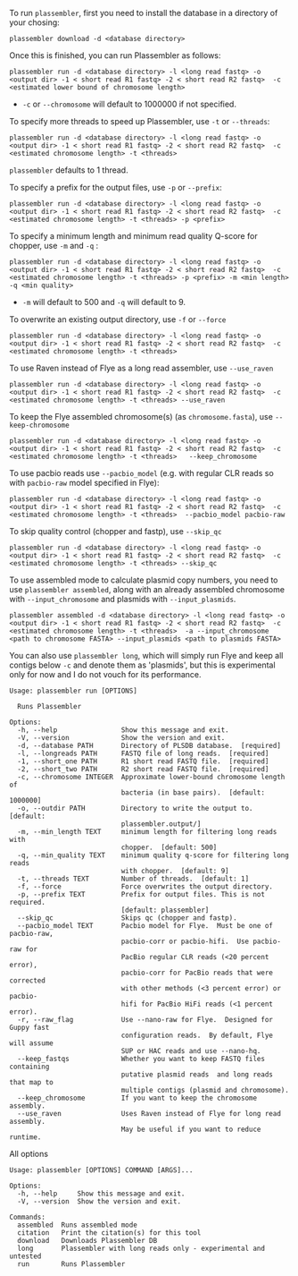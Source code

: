 
To run `plassembler`, first you need to install the database in a directory of your chosing:

`plassembler download -d <database directory>`

Once this is finished, you can run Plassembler as follows:

`plassembler run -d <database directory> -l <long read fastq> -o <output dir> -1 < short read R1 fastq> -2 < short read R2 fastq>  -c <estimated lower bound of chromosome length>`

* `-c` or `--chromosome` will default to 1000000 if not specified.

To specify more threads to speed up Plassembler, use `-t` or `--threads`:

`plassembler run -d <database directory> -l <long read fastq> -o <output dir> -1 < short read R1 fastq> -2 < short read R2 fastq>  -c <estimated chromosome length> -t <threads>`

`plassembler` defaults to 1 thread.

To specify a prefix for the output files, use `-p` or `--prefix`:

`plassembler run -d <database directory> -l <long read fastq> -o <output dir> -1 < short read R1 fastq> -2 < short read R2 fastq>  -c <estimated chromosome length> -t <threads> -p <prefix>`

To specify a minimum length and minimum read quality Q-score for chopper, use `-m` and `-q` :

`plassembler run -d <database directory> -l <long read fastq> -o <output dir> -1 < short read R1 fastq> -2 < short read R2 fastq>  -c <estimated chromosome length> -t <threads> -p <prefix> -m <min length> -q <min quality>`

* `-m` will default to 500 and `-q` will default to 9. 

To overwrite an existing output directory, use `-f` or `--force`

`plassembler run -d <database directory> -l <long read fastq> -o <output dir> -1 < short read R1 fastq> -2 < short read R2 fastq>  -c <estimated chromosome length> -t <threads> `

To use Raven instead of Flye as a long read assembler, use `--use_raven`

`plassembler run -d <database directory> -l <long read fastq> -o <output dir> -1 < short read R1 fastq> -2 < short read R2 fastq>  -c <estimated chromosome length> -t <threads> --use_raven`

To keep the Flye assembled chromosome(s) (as `chromosome.fasta`), use `--keep-chromosome`

`plassembler run -d <database directory> -l <long read fastq> -o <output dir> -1 < short read R1 fastq> -2 < short read R2 fastq>  -c <estimated chromosome length> -t <threads>   --keep_chromosome`

To use pacbio reads use `--pacbio_model` (e.g. with regular CLR reads so with `pacbio-raw` model specified in Flye):

`plassembler run -d <database directory> -l <long read fastq> -o <output dir> -1 < short read R1 fastq> -2 < short read R2 fastq>  -c <estimated chromosome length> -t <threads>  --pacbio_model pacbio-raw`

To skip quality control (chopper and fastp), use `--skip_qc` 

`plassembler run -d <database directory> -l <long read fastq> -o <output dir> -1 < short read R1 fastq> -2 < short read R2 fastq>  -c <estimated chromosome length> -t <threads> --skip_qc`

To use assembled mode to calculate plasmid copy numbers, you need to use `plassembler assembled`, along with an already assembled chromosome with `--input_chromosome` and plasmids with `--input_plasmids`.

`plassembler assembled -d <database directory> -l <long read fastq> -o <output dir> -1 < short read R1 fastq> -2 < short read R2 fastq>  -c <estimated chromosome length> -t <threads>  -a --input_chromosome <path to chromosome FASTA> --input_plasmids <path to plasmids FASTA> `

You can also use `plassembler long`, which will simply run Flye and keep all contigs below `-c` and denote them as 'plasmids', but this is experimental only for now and I do not vouch for its performance.

```
Usage: plassembler run [OPTIONS]

  Runs Plassembler

Options:
  -h, --help                Show this message and exit.
  -V, --version             Show the version and exit.
  -d, --database PATH       Directory of PLSDB database.  [required]
  -l, --longreads PATH      FASTQ file of long reads.  [required]
  -1, --short_one PATH      R1 short read FASTQ file.  [required]
  -2, --short_two PATH      R2 short read FASTQ file.  [required]
  -c, --chromosome INTEGER  Approximate lower-bound chromosome length of
                            bacteria (in base pairs).  [default: 1000000]
  -o, --outdir PATH         Directory to write the output to.  [default:
                            plassembler.output/]
  -m, --min_length TEXT     minimum length for filtering long reads with
                            chopper.  [default: 500]
  -q, --min_quality TEXT    minimum quality q-score for filtering long reads
                            with chopper.  [default: 9]
  -t, --threads TEXT        Number of threads.  [default: 1]
  -f, --force               Force overwrites the output directory.
  -p, --prefix TEXT         Prefix for output files. This is not required.
                            [default: plassembler]
  --skip_qc                 Skips qc (chopper and fastp).
  --pacbio_model TEXT       Pacbio model for Flye.  Must be one of pacbio-raw,
                            pacbio-corr or pacbio-hifi.  Use pacbio-raw for
                            PacBio regular CLR reads (<20 percent error),
                            pacbio-corr for PacBio reads that were corrected
                            with other methods (<3 percent error) or pacbio-
                            hifi for PacBio HiFi reads (<1 percent error).
  -r, --raw_flag            Use --nano-raw for Flye.  Designed for Guppy fast
                            configuration reads.  By default, Flye will assume
                            SUP or HAC reads and use --nano-hq.
  --keep_fastqs             Whether you want to keep FASTQ files containing
                            putative plasmid reads  and long reads that map to
                            multiple contigs (plasmid and chromosome).
  --keep_chromosome         If you want to keep the chromosome assembly.
  --use_raven               Uses Raven instead of Flye for long read assembly.
                            May be useful if you want to reduce runtime.
```

All options 

```
Usage: plassembler [OPTIONS] COMMAND [ARGS]...

Options:
  -h, --help     Show this message and exit.
  -V, --version  Show the version and exit.

Commands:
  assembled  Runs assembled mode
  citation   Print the citation(s) for this tool
  download   Downloads Plassembler DB
  long       Plassembler with long reads only - experimental and untested
  run        Runs Plassembler
  ```